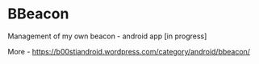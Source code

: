 # BBeacon
Management of my own beacon - android app [in progress]

More - https://b00stiandroid.wordpress.com/category/android/bbeacon/
